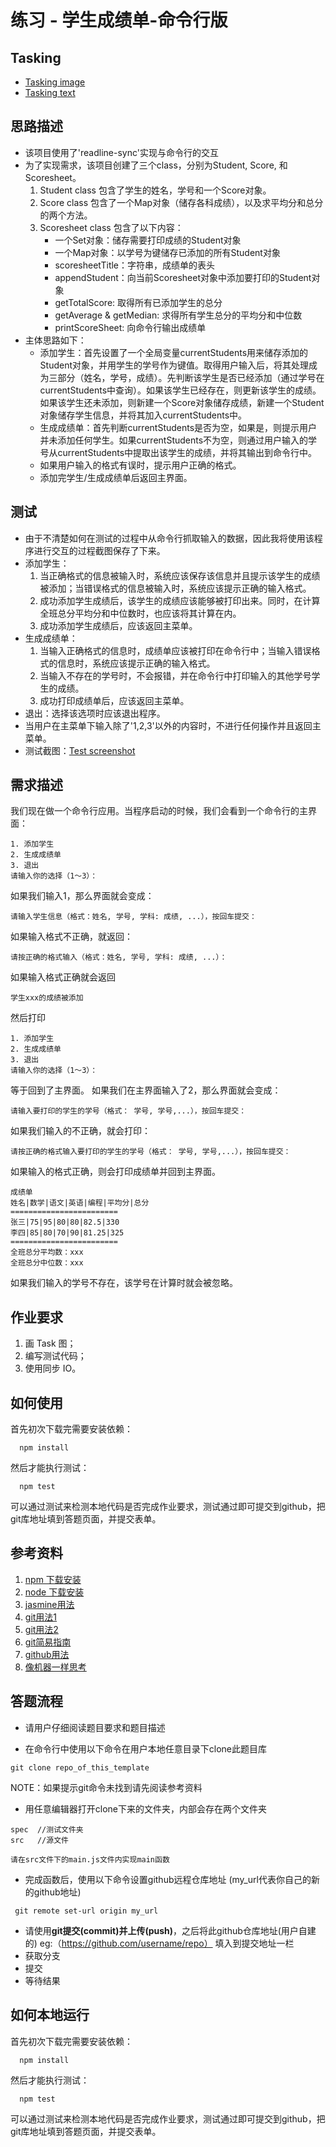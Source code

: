 #  练习 - 学生成绩单-命令行版

## Tasking
* [Tasking image](https://ws3.sinaimg.cn/large/006tNc79ly1fyyi60a1jlj31360u0q7o.jpg)
* [Tasking text](https://ws4.sinaimg.cn/large/006tNc79ly1fyyiccubwyj315k0u0wmh.jpg)

## 思路描述
* 该项目使用了'readline-sync'实现与命令行的交互
* 为了实现需求，该项目创建了三个class，分别为Student, Score, 和Scoresheet。
    1. Student class 包含了学生的姓名，学号和一个Score对象。
    2. Score class 包含了一个Map对象（储存各科成绩），以及求平均分和总分的两个方法。
    3. Scoresheet class 包含了以下内容：
        * 一个Set对象：储存需要打印成绩的Student对象
        * 一个Map对象：以学号为键储存已添加的所有Student对象
        * scoresheetTitle：字符串，成绩单的表头
        * appendStudent：向当前Scoresheet对象中添加要打印的Student对象
        * getTotalScore: 取得所有已添加学生的总分
        * getAverage & getMedian: 求得所有学生总分的平均分和中位数
        * printScoreSheet: 向命令行输出成绩单
* 主体思路如下：
    * 添加学生：首先设置了一个全局变量currentStudents<Map>用来储存添加的Student对象，并用学生的学号作为键值。取得用户输入后，将其处理成为三部分（姓名，学号，成绩）。先判断该学生是否已经添加（通过学号在currentStudents中查询）。如果该学生已经存在，则更新该学生的成绩。如果该学生还未添加，则新建一个Score对象储存成绩，新建一个Student对象储存学生信息，并将其加入currentStudents中。
    * 生成成绩单：首先判断currentStudents是否为空，如果是，则提示用户并未添加任何学生。如果currentStudents不为空，则通过用户输入的学号从currentStudents中提取出该学生的成绩，并将其输出到命令行中。
    * 如果用户输入的格式有误时，提示用户正确的格式。
    * 添加完学生/生成成绩单后返回主界面。

## 测试
* 由于不清楚如何在测试的过程中从命令行抓取输入的数据，因此我将使用该程序进行交互的过程截图保存了下来。
* 添加学生：
    1. 当正确格式的信息被输入时，系统应该保存该信息并且提示该学生的成绩被添加；当错误格式的信息被输入时，系统应该提示正确的输入格式。
    2. 成功添加学生成绩后，该学生的成绩应该能够被打印出来。同时，在计算全班总分平均分和中位数时，也应该将其计算在内。
    3. 成功添加学生成绩后，应该返回主菜单。
* 生成成绩单：
    1. 当输入正确格式的信息时，成绩单应该被打印在命令行中；当输入错误格式的信息时，系统应该提示正确的输入格式。
    2. 当输入不存在的学号时，不会报错，并在命令行中打印输入的其他学号学生的成绩。
    3. 成功打印成绩单后，应该返回主菜单。
* 退出：选择该选项时应该退出程序。
* 当用户在主菜单下输入除了'1,2,3'以外的内容时，不进行任何操作并且返回主菜单。
* 测试截图：[Test screenshot](https://ws1.sinaimg.cn/large/006tNc79ly1fyyjtbe3n1j30u01szale.jpg)


## 需求描述
我们现在做一个命令行应用。当程序启动的时候，我们会看到一个命令行的主界面：
```
1. 添加学生
2. 生成成绩单
3. 退出
请输入你的选择（1～3）：
```
如果我们输入1，那么界面就会变成：
```
请输入学生信息（格式：姓名, 学号, 学科: 成绩, ...），按回车提交：
```
如果输入格式不正确，就返回：
```
请按正确的格式输入（格式：姓名, 学号, 学科: 成绩, ...）：
```
如果输入格式正确就会返回
```
学生xxx的成绩被添加
```
然后打印
```
1. 添加学生
2. 生成成绩单
3. 退出
请输入你的选择（1～3）：
```
等于回到了主界面。
如果我们在主界面输入了2，那么界面就会变成：
```
请输入要打印的学生的学号（格式： 学号, 学号,...），按回车提交：
```
如果我们输入的不正确，就会打印：
```
请按正确的格式输入要打印的学生的学号（格式： 学号, 学号,...），按回车提交：
```
如果输入的格式正确，则会打印成绩单并回到主界面。
```
成绩单
姓名|数学|语文|英语|编程|平均分|总分
========================
张三|75|95|80|80|82.5|330
李四|85|80|70|90|81.25|325
========================
全班总分平均数：xxx
全班总分中位数：xxx
```
如果我们输入的学号不存在，该学号在计算时就会被忽略。

## 作业要求
1. 画 Task 图；
1. 编写测试代码；
1. 使用同步 IO。

## 如何使用

首先初次下载完需要安装依赖：
```
  npm install
```

然后才能执行测试：

```
  npm test
```

可以通过测试来检测本地代码是否完成作业要求，测试通过即可提交到github，把git库地址填到答题页面，并提交表单。

## 参考资料
1. [npm 下载安装](https://github.com/npm/npm)
2. [node 下载安装](https://github.com/creationix/nvm)
3. [jasmine用法](http://jasmine.github.io/2.4/introduction.html)
4. [git用法1](https://github.com/doggy8088/Learn-Git-in-30-days/blob/master/docs/02%20%E5%9C%A8%20Windows%20%E5%B9%B3%E5%8F%B0%E5%BF%85%E8%A3%9D%E7%9A%84%E4%B8%89%E5%A5%97%20Git%20%E5%B7%A5%E5%85%B7.markdown)
5. [git用法2](https://try.github.io/levels/1/challenges/1)
6. [git简易指南](http://gitref.org/zh/index.html)
7. [github用法](https://guides.github.com/activities/hello-world/)
1. [像机器一样思考](https://www.zybuluo.com/jtong/note/403738)

## 答题流程
- 请用户仔细阅读题目要求和题目描述

- 在命令行中使用以下命令在用户本地任意目录下clone此题目库
```
git clone repo_of_this_template
```
NOTE：如果提示git命令未找到请先阅读参考资料
- 用任意编辑器打开clone下来的文件夹，内部会存在两个文件夹
```
spec  //测试文件夹
src   //源文件
```
`请在src文件下的main.js文件内实现main函数`

- 完成函数后，使用以下命令设置github远程仓库地址 (my_url代表你自己的新的github地址)
```
 git remote set-url origin my_url
```
- 请使用**git提交(commit)**并**上传(push)**，之后将此github仓库地址(用户自建的) eg:（https://github.com/username/repo） 填入到提交地址一栏
- 获取分支
- 提交
- 等待结果


## 如何本地运行

首先初次下载完需要安装依赖：

```
  npm install
```

然后才能执行测试：

```
  npm test
```

可以通过测试来检测本地代码是否完成作业要求，测试通过即可提交到github，把git库地址填到答题页面，并提交表单。
